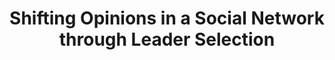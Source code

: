 ---
title: "Shifting Opinions in a Social Network through Leader Selection"
collection: publications
permalink: /publication/Shifting Opinions in a Social Network through Leader Selection
venue: 'IEEE Transactions on Control of Network Systems (to appear)'
paperurl: 'https://arxiv.org/abs/1910.13009'
authors: 'Yuhao Yi, Timothy Castiglia, Stacy Patterson'
---